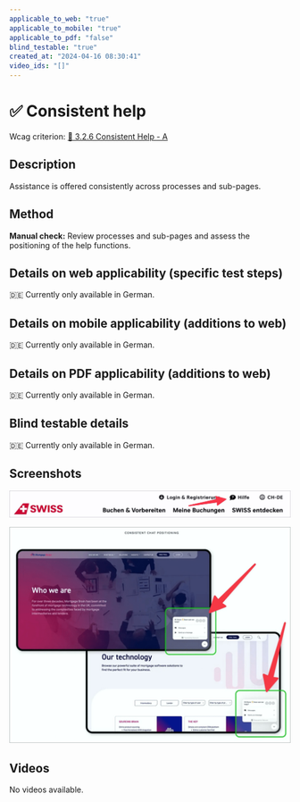 ```yaml
---
applicable_to_web: "true"
applicable_to_mobile: "true"
applicable_to_pdf: "false"
blind_testable: "true"
created_at: "2024-04-16 08:30:41"
video_ids: "[]"
---
```


# ✅ Consistent help

Wcag criterion: [📜 3.2.6 Consistent Help - A](..)

## Description

Assistance is offered consistently across processes and sub-pages.

## Method

**Manual check:** Review processes and sub-pages and assess the positioning of the help functions.

## Details on web applicability (specific test steps)

🇩🇪 Currently only available in German.

## Details on mobile applicability (additions to web)

🇩🇪 Currently only available in German.

## Details on PDF applicability (additions to web)

🇩🇪 Currently only available in German.

## Blind testable details

🇩🇪 Currently only available in German.

## Screenshots

![Hilfe-Angebot im Header der Swiss](images/hilfe-angebot-im-header-der-swiss.png)

![Chat-Möglichkeit immer an derselben Position](images/chat-mglichkeit-immer-an-derselben-position.png)

## Videos

No videos available.
